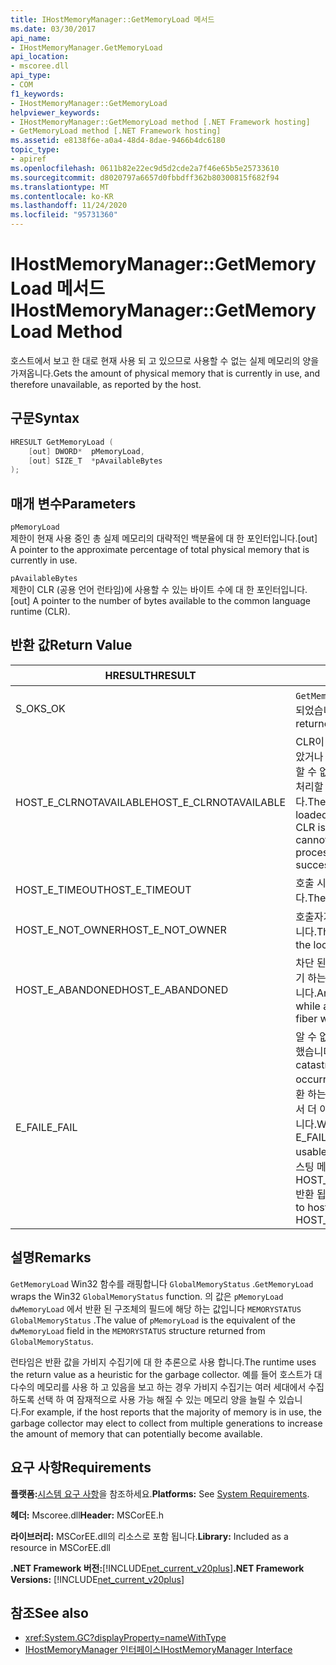 ```yaml
---
title: IHostMemoryManager::GetMemoryLoad 메서드
ms.date: 03/30/2017
api_name:
- IHostMemoryManager.GetMemoryLoad
api_location:
- mscoree.dll
api_type:
- COM
f1_keywords:
- IHostMemoryManager::GetMemoryLoad
helpviewer_keywords:
- IHostMemoryManager::GetMemoryLoad method [.NET Framework hosting]
- GetMemoryLoad method [.NET Framework hosting]
ms.assetid: e8138f6e-a0a4-48d4-8dae-9466b4dc6180
topic_type:
- apiref
ms.openlocfilehash: 0611b82e22ec9d5d2cde2a7f46e65b5e25733610
ms.sourcegitcommit: d8020797a6657d0fbbdff362b80300815f682f94
ms.translationtype: MT
ms.contentlocale: ko-KR
ms.lasthandoff: 11/24/2020
ms.locfileid: "95731360"
---
```

# <a name="ihostmemorymanagergetmemoryload-method"></a><span data-ttu-id="30e99-102">IHostMemoryManager::GetMemoryLoad 메서드</span><span class="sxs-lookup"><span data-stu-id="30e99-102">IHostMemoryManager::GetMemoryLoad Method</span></span>

<span data-ttu-id="30e99-103">호스트에서 보고 한 대로 현재 사용 되 고 있으므로 사용할 수 없는 실제 메모리의 양을 가져옵니다.</span><span class="sxs-lookup"><span data-stu-id="30e99-103">Gets the amount of physical memory that is currently in use, and therefore unavailable, as reported by the host.</span></span>  
  
## <a name="syntax"></a><span data-ttu-id="30e99-104">구문</span><span class="sxs-lookup"><span data-stu-id="30e99-104">Syntax</span></span>  
  
```cpp  
HRESULT GetMemoryLoad (  
    [out] DWORD*  pMemoryLoad,
    [out] SIZE_T  *pAvailableBytes  
);  
```  
  
## <a name="parameters"></a><span data-ttu-id="30e99-105">매개 변수</span><span class="sxs-lookup"><span data-stu-id="30e99-105">Parameters</span></span>  

 `pMemoryLoad`  
 <span data-ttu-id="30e99-106">제한이 현재 사용 중인 총 실제 메모리의 대략적인 백분율에 대 한 포인터입니다.</span><span class="sxs-lookup"><span data-stu-id="30e99-106">[out] A pointer to the approximate percentage of total physical memory that is currently in use.</span></span>  
  
 `pAvailableBytes`  
 <span data-ttu-id="30e99-107">제한이 CLR (공용 언어 런타임)에 사용할 수 있는 바이트 수에 대 한 포인터입니다.</span><span class="sxs-lookup"><span data-stu-id="30e99-107">[out] A pointer to the number of bytes available to the common language runtime (CLR).</span></span>  
  
## <a name="return-value"></a><span data-ttu-id="30e99-108">반환 값</span><span class="sxs-lookup"><span data-stu-id="30e99-108">Return Value</span></span>  
  
|<span data-ttu-id="30e99-109">HRESULT</span><span class="sxs-lookup"><span data-stu-id="30e99-109">HRESULT</span></span>|<span data-ttu-id="30e99-110">설명</span><span class="sxs-lookup"><span data-stu-id="30e99-110">Description</span></span>|  
|-------------|-----------------|  
|<span data-ttu-id="30e99-111">S_OK</span><span class="sxs-lookup"><span data-stu-id="30e99-111">S_OK</span></span>|<span data-ttu-id="30e99-112">`GetMemoryLoad` 성공적으로 반환 되었습니다.</span><span class="sxs-lookup"><span data-stu-id="30e99-112">`GetMemoryLoad` returned successfully.</span></span>|  
|<span data-ttu-id="30e99-113">HOST_E_CLRNOTAVAILABLE</span><span class="sxs-lookup"><span data-stu-id="30e99-113">HOST_E_CLRNOTAVAILABLE</span></span>|<span data-ttu-id="30e99-114">CLR이 프로세스에 로드 되지 않았거나 CLR이 관리 코드를 실행할 수 없거나 호출을 성공적으로 처리할 수 없는 상태에 있습니다.</span><span class="sxs-lookup"><span data-stu-id="30e99-114">The CLR has not been loaded into a process, or the CLR is in a state in which it cannot run managed code or process the call successfully.</span></span>|  
|<span data-ttu-id="30e99-115">HOST_E_TIMEOUT</span><span class="sxs-lookup"><span data-stu-id="30e99-115">HOST_E_TIMEOUT</span></span>|<span data-ttu-id="30e99-116">호출 시간이 초과 되었습니다.</span><span class="sxs-lookup"><span data-stu-id="30e99-116">The call timed out.</span></span>|  
|<span data-ttu-id="30e99-117">HOST_E_NOT_OWNER</span><span class="sxs-lookup"><span data-stu-id="30e99-117">HOST_E_NOT_OWNER</span></span>|<span data-ttu-id="30e99-118">호출자가 잠금을 소유 하지 않습니다.</span><span class="sxs-lookup"><span data-stu-id="30e99-118">The caller does not own the lock.</span></span>|  
|<span data-ttu-id="30e99-119">HOST_E_ABANDONED</span><span class="sxs-lookup"><span data-stu-id="30e99-119">HOST_E_ABANDONED</span></span>|<span data-ttu-id="30e99-120">차단 된 스레드나 파이버에서 대기 하는 동안 이벤트를 취소 했습니다.</span><span class="sxs-lookup"><span data-stu-id="30e99-120">An event was canceled while a blocked thread or fiber was waiting on it.</span></span>|  
|<span data-ttu-id="30e99-121">E_FAIL</span><span class="sxs-lookup"><span data-stu-id="30e99-121">E_FAIL</span></span>|<span data-ttu-id="30e99-122">알 수 없는 치명적인 오류가 발생 했습니다.</span><span class="sxs-lookup"><span data-stu-id="30e99-122">An unknown catastrophic failure occurred.</span></span> <span data-ttu-id="30e99-123">메서드가 E_FAIL 반환 하는 경우 해당 프로세스 내에서 더 이상 CLR을 사용할 수 없습니다.</span><span class="sxs-lookup"><span data-stu-id="30e99-123">When a method returns E_FAIL, the CLR is no longer usable within the process.</span></span> <span data-ttu-id="30e99-124">호스팅 메서드를 이후에 호출 하면 HOST_E_CLRNOTAVAILABLE 반환 됩니다.</span><span class="sxs-lookup"><span data-stu-id="30e99-124">Subsequent calls to hosting methods return HOST_E_CLRNOTAVAILABLE.</span></span>|  
  
## <a name="remarks"></a><span data-ttu-id="30e99-125">설명</span><span class="sxs-lookup"><span data-stu-id="30e99-125">Remarks</span></span>  

 <span data-ttu-id="30e99-126">`GetMemoryLoad` Win32 함수를 래핑합니다 `GlobalMemoryStatus` .</span><span class="sxs-lookup"><span data-stu-id="30e99-126">`GetMemoryLoad` wraps the Win32 `GlobalMemoryStatus` function.</span></span> <span data-ttu-id="30e99-127">의 값은 `pMemoryLoad` `dwMemoryLoad` 에서 반환 된 구조체의 필드에 해당 하는 값입니다 `MEMORYSTATUS` `GlobalMemoryStatus` .</span><span class="sxs-lookup"><span data-stu-id="30e99-127">The value of `pMemoryLoad` is the equivalent of the `dwMemoryLoad` field in the `MEMORYSTATUS` structure returned from `GlobalMemoryStatus`.</span></span>  
  
 <span data-ttu-id="30e99-128">런타임은 반환 값을 가비지 수집기에 대 한 추론으로 사용 합니다.</span><span class="sxs-lookup"><span data-stu-id="30e99-128">The runtime uses the return value as a heuristic for the garbage collector.</span></span> <span data-ttu-id="30e99-129">예를 들어 호스트가 대다수의 메모리를 사용 하 고 있음을 보고 하는 경우 가비지 수집기는 여러 세대에서 수집 하도록 선택 하 여 잠재적으로 사용 가능 해질 수 있는 메모리 양을 늘릴 수 있습니다.</span><span class="sxs-lookup"><span data-stu-id="30e99-129">For example, if the host reports that the majority of memory is in use, the garbage collector may elect to collect from multiple generations to increase the amount of memory that can potentially become available.</span></span>  
  
## <a name="requirements"></a><span data-ttu-id="30e99-130">요구 사항</span><span class="sxs-lookup"><span data-stu-id="30e99-130">Requirements</span></span>  

 <span data-ttu-id="30e99-131">**플랫폼:**[시스템 요구 사항](../../get-started/system-requirements.md)을 참조하세요.</span><span class="sxs-lookup"><span data-stu-id="30e99-131">**Platforms:** See [System Requirements](../../get-started/system-requirements.md).</span></span>  
  
 <span data-ttu-id="30e99-132">**헤더:** Mscoree.dll</span><span class="sxs-lookup"><span data-stu-id="30e99-132">**Header:** MSCorEE.h</span></span>  
  
 <span data-ttu-id="30e99-133">**라이브러리:** MSCorEE.dll의 리소스로 포함 됩니다.</span><span class="sxs-lookup"><span data-stu-id="30e99-133">**Library:** Included as a resource in MSCorEE.dll</span></span>  
  
 <span data-ttu-id="30e99-134">**.NET Framework 버전:**[!INCLUDE[net_current_v20plus](../../../../includes/net-current-v20plus-md.md)]</span><span class="sxs-lookup"><span data-stu-id="30e99-134">**.NET Framework Versions:** [!INCLUDE[net_current_v20plus](../../../../includes/net-current-v20plus-md.md)]</span></span>  
  
## <a name="see-also"></a><span data-ttu-id="30e99-135">참조</span><span class="sxs-lookup"><span data-stu-id="30e99-135">See also</span></span>

- <xref:System.GC?displayProperty=nameWithType>
- [<span data-ttu-id="30e99-136">IHostMemoryManager 인터페이스</span><span class="sxs-lookup"><span data-stu-id="30e99-136">IHostMemoryManager Interface</span></span>](ihostmemorymanager-interface.md)
